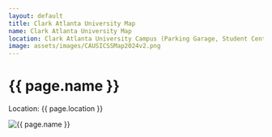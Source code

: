 ```yaml
---
layout: default
title: Clark Atlanta University Map
name: Clark Atlanta University Map
location: Clark Atlanta University Campus (Parking Garage, Student Center, Thomas Cole Building)
image: assets/images/CAUSICSSMap2024v2.png
---
```


<h1>{{ page.name }}</h1>
<p>Location: {{ page.location }}</p>
<img src="{{ page.image | relative_url }}" alt="{{ page.name }}">
